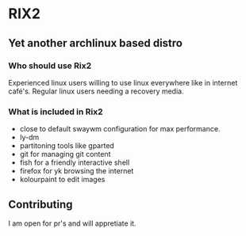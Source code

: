 # RIX2
## Yet another archlinux based distro
### Who should use Rix2
Experienced linux users willing to use linux everywhere like in internet café's.
Regular linux users needing a recovery media.
### What is included in Rix2
- close to default swaywm configuration for max performance.
- ly-dm
- partitoning tools like gparted
- git for managing git content
- fish for a friendly interactive shell
- firefox for yk browsing the internet
- kolourpaint to edit images
## Contributing
I am open for pr's and will appretiate it.

